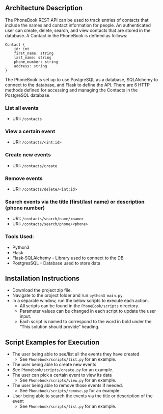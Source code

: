 ## Architecture Description

The PhoneBook REST API can be used to track entries of contacts that include the names and contact information for people.
An authenticated user can create, delete, search, and view contacts that are stored in the database.
A Contact in the PhoneBook is defined as follows:

```
Contact {
    id: int
    first_name: string
    last_name: string
    phone_number: string
    address: string
}
```

The PhoneBook is set up to use PostgreSQL as a database, SQLAlchemy to connect to the database, and Flask to define the API. 
There are 6 HTTP methods defined for accessing and managing the Contacts in the PostgreSQL database.


### List all events
* URI: `/contacts`

### View a certain event
* URI: `/contacts/<int:id>`

### Create new events
* URI: `/contacts/create`

### Remove events
* URI: `/contacts/delete/<int:id>`

### Search events via the title (first/last name) or description (phone number)
* URI: `/contacts/search/name/<name>`
* URI: `/contacts/search/phone/<phone>`

### Tools Used:
* Python3
* Flask
* Flask-SQLAlchemy - Library used to connect to the DB
* PostgresSQL - Database used to store data

## Installation Instructions
* Download the project zip file.
* Navigate to the project folder and run `python3 main.py`
* In a separate window, run the below scripts to execute each action.
  * All scripts can be found in the
  `PhoneBook/scripts` directory.
  * Parameter values can be changed in each script to update the user input.
  * Each script is named to correspond to the word in bold under the “This
solution should provide” heading.

## Script Examples for Execution

* The user being able to see/list all the events they have created
  * See `Phonebook/scripts/list.py` for an example.
* The user being able to create new events
 * See `Phonebook/scripts/create.py` for an example.
* The user can pick a certain event to view its data
  * See `Phonebook/scripts/view.py` for an example.
* The user being able to remove those events if needed.
  * See `Phonebook/scripts/remove.py` for an example.
* User being able to search the events via the title or description of the event
  * See `Phonebook/scripts/list.py` for an example.

